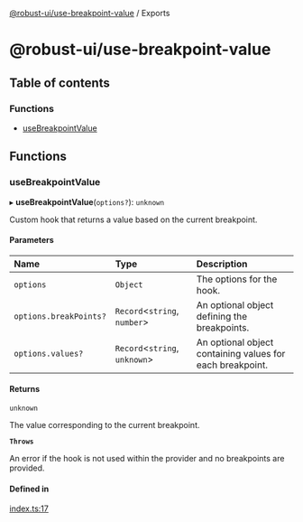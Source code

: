 [@robust-ui/use-breakpoint-value](README.md) / Exports

# @robust-ui/use-breakpoint-value

## Table of contents

### Functions

- [useBreakpointValue](modules.md#usebreakpointvalue)

## Functions

### useBreakpointValue

▸ **useBreakpointValue**(`options?`): `unknown`

Custom hook that returns a value based on the current breakpoint.

#### Parameters

| Name                   | Type                            | Description                                               |
| :--------------------- | :------------------------------ | :-------------------------------------------------------- |
| `options`              | `Object`                        | The options for the hook.                                 |
| `options.breakPoints?` | `Record`\<`string`, `number`\>  | An optional object defining the breakpoints.              |
| `options.values?`      | `Record`\<`string`, `unknown`\> | An optional object containing values for each breakpoint. |

#### Returns

`unknown`

The value corresponding to the current breakpoint.

**`Throws`**

An error if the hook is not used within the provider and no breakpoints are provided.

#### Defined in

[index.ts:17](https://github.com/nahuelRosas/robust-ui/blob/bbc15f2/packages/hooks/use-breakpoint-value/src/index.ts#L17)
